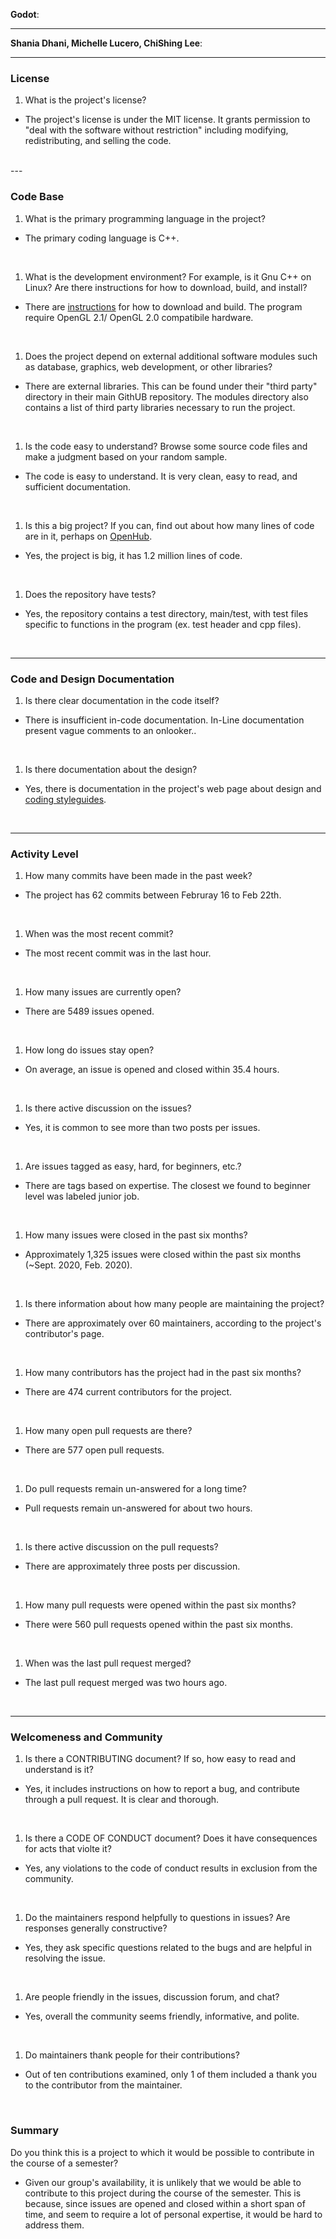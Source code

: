 **Godot**:


---

**Shania Dhani, Michelle Lucero, ChiShing Lee**:


---


### License

1. What is the project's license?
- The project's license is under the MIT license. It grants permission to "deal with the software without restriction" including modifying, redistributing, and selling the code. 

<br>
---

### Code Base

1. What is the primary programming language in the project?
- The primary coding language is C++.

<br>

1. What is the development environment? For example, is it Gnu C++ on Linux? Are there instructions for how to download, build, and install?
- There are [instructions](https://godotengine.org/download/linux) for how to download and build. The program require OpenGL 2.1/ OpenGL 2.0 compatibile hardware. 

<br>

1. Does the project depend on external additional software modules such as
database,  graphics, web development, or other libraries?
- There are external libraries. This can be found under their "third party" directory in their main GithUB repository. The modules directory also contains a list of third party libraries necessary to run the project.

<br>

1. Is the code easy to understand? Browse some source code files and make
a judgment based on your random sample.
- The code is easy to understand. It is very clean, easy to read, and sufficient documentation.

<br>

1. Is this a big project? If you can, find out about how many lines of code
are in it, perhaps on [OpenHub](https://www.openhub.net/).
- Yes, the project is big, it has 1.2 million lines of code.

<br>


1. Does the repository have tests?

- Yes, the repository contains a test directory, main/test, with test files specific to functions in the program (ex. test header and cpp files).
<br>


---

### Code and Design Documentation
1. Is there clear documentation in the code itself?
- There is insufficient in-code documentation. In-Line documentation present vague comments to an onlooker..

<br>


1. Is there documentation about the design?
- Yes, there is documentation in the project's web page about design and [coding styleguides](https://docs.godotengine.org/en/3.2/community/contributing/code_style_guidelines.html). 
<br>


---


### Activity Level


1. How many commits have been made in the past week?
- The project has 62 commits between Februray 16 to Feb 22th.  
<br>

1. When was the most recent commit?
- The most recent commit was in the last hour.
<br>

1. How many issues are currently open?
- There are 5489 issues opened.
<br>

1. How long do issues stay open?
- On average, an issue is opened and closed within 35.4 hours.

<br>

1. Is there active discussion on the issues?
- Yes, it is common to see more than two posts per issues.
<br>

1. Are issues tagged as easy, hard, for beginners, etc.?
- There are tags based on expertise. The closest we found to beginner level was labeled junior job.
<br>

1. How many issues were closed in the past six months?
- Approximately 1,325 issues were closed within the past six months (~Sept. 2020, Feb. 2020).

<br>


1. Is there information about how many people are maintaining the project?
- There are approximately over 60 maintainers, according to the project's contributor's page.

<br>

1. How many contributors has the project had in the past six months?
- There are 474 current contributors for the project.

<br>


1. How many open pull requests are there?
- There are 577 open pull requests.

<br>

1. Do pull requests remain un-answered for a long time?
- Pull requests remain un-answered for about two hours.

<br>

1. Is there active discussion on the pull requests?
- There are approximately three posts per discussion.

<br>

1. How many pull requests were opened within the past six months?
- There were 560 pull requests opened within the past six months.

<br>


1. When was the last  pull request  merged?
- The last pull request merged was two hours ago.

<br>

---
### Welcomeness and Community

1. Is there a CONTRIBUTING document? If so, how easy to read and understand is it?

- Yes, it includes instructions on how to report a bug, and contribute through a pull request. It is clear and thorough.

<br>

1. Is there a CODE OF CONDUCT document? Does it have consequences for acts that
violte it?

- Yes, any violations to the code of conduct results in exclusion from the community.

<br>

1. Do the maintainers respond helpfully to questions in issues?
Are responses generally constructive?

- Yes, they ask specific questions related to the bugs and are helpful in resolving the issue.

<br>

1. Are people friendly in the issues, discussion forum, and chat?

- Yes, overall the community seems friendly, informative, and polite.

<br>

1. Do maintainers thank people for their contributions?
- Out of ten contributions examined, only 1 of them included a thank you to the contributor from the maintainer.

<br>

### Summary
Do you think  this is a project to which it would be possible to contribute in the
course of a semester?

- Given our group's availability, it is unlikely that we would be able to contribute to this project during the course of the semester. This is because, since issues are opened and closed within a short span of time, and seem to require a lot of personal expertise, it would be hard to address them. 
